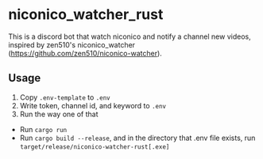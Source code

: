 # niconico_watcher_rust
This is a discord bot that watch niconico and notify a channel new videos, inspired by zen510's niconico_watcher (https://github.com/zen510/niconico-watcher).

## Usage
1. Copy ``.env-template`` to ``.env``
2. Write token, channel id, and keyword to ``.env``
3. Run the way one of that
* Run ``cargo run``
* Run ``cargo build --release``, and in the directory that .env file exists, run ``target/release/niconico-watcher-rust[.exe]``
